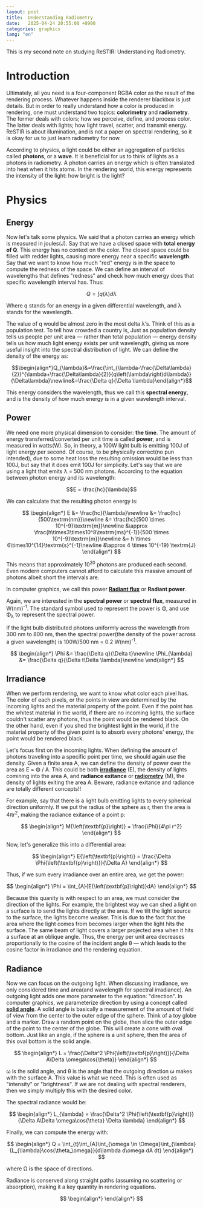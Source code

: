 ```yaml
---
layout: post
title:  Understanding Radiometry
date:   2025-04-24 20:55:00 +0900
categories: graphics
lang: "en"
---
```


This is my second note on studying ReSTIR: Understanding Radiometry.

# Introduction

Ultimately, all you need is a four-component RGBA color as the result of the rendering process. Whatever happens inside the renderer blackbox is just details. But in order to really understand how a color is produced in rendering, one must understand two topics: **colorimetry** and **radiometry**. The former deals with colors; how we perceive, define, and process color. The latter deals with lights; how light travel, scatter, and transmit energy. ReSTIR is about illumination, and is not a paper on spectral rendering, so it is okay for us to just learn radiometry for now.

According to physics, a light could be either an aggregation of particles called **photons**, or a **wave**. It is beneficial for us to think of lights as a photons in radiometry. A photon carries an energy which is often translated into heat when it hits atoms. In the rendering world, this energy represents the intensity of the light: how bright is the light?

# Physics

## Energy

Now let's talk some physics. We said that a photon carries an energy which is measured in joules(J). Say that we have a closed space with **total energy of Q**. This energy has no context on the color. The closed space could be filled with redder lights, causing more energy near a specific **wavelength**. Say that we want to know how much "red" energy is in the space to compute the redness of the space. We can define an interval of wavelengths that defines "redness" and check how much energy does that specific wavelength interval has. Thus:

$$Q = \int{q\left(\lambda\right)d\lambda}$$

Where q stands for an energy in a given differential wavelength, and &lambda; stands for the wavelength.

The value of q would be almost zero in the most delta &lambda;'s. Think of this as a population test. To tell how crowded a country is, Just as population density tells us people per unit area — rather than total population — energy density tells us how much light energy exists per unit wavelength, giving us more useful insight into the spectral distribution of light. We can define the density of the energy as:

$$\begin{align*}Q_{\lambda}&=\frac{\int_{\lambda-\frac{\Delta\lambda}{2}}^{\lambda+\frac{\Delta\lambda}{2}}{q\left(\lambda\right)d\lambda}}{\Delta\lambda}\newline&=\frac{\Delta q}{\Delta \lambda}\end{align*}$$

This energy considers the wavelength, thus we call this **spectral energy**, and is the density of how much energy is in a given wavelength interval.

## Power

We need one more physical dimension to consider: **the time**. The amount of energy transferred/converted per unit time is called **power**, and is measured in watts(W). So, in theory, a 100W light bulb is emitting 100J of light energy per second. Of course, to be physically correct(no pun intended), due to some heat loss the resulting omission would be less than 100J, but say that it does emit 100J for simplicity. Let's say that we are using a light that emits &lambda; = 500 nm photons. According to the equation between photon energy and its wavelength:

$$E = \frac{hc}{\lambda}$$

We can calculate that the resulting photon energy is:

$$
\begin{align*}
E &= \frac{hc}{\lambda}\newline
&= \frac{hc}{500\textrm{nm}}\newline
&= \frac{hc}{500 \times 10^{-9}\textrm{m}}\newline
&\approx \frac{h\times3\times10^8\textrm{ms}^{-1}}{500 \times 10^{-9}\textrm{m}}\newline
&= h \times 6\times10^{14}\textrm{s}^{-1}\newline
&\approx 4 \times 10^{-19} \textrm{J}
\end{align*}
$$

This means that approximately 10<sup>20</sup> photons are produced each second. Even modern computers cannot afford to calculate this massive amount of photons albeit short the intervals are.

In computer graphics, we call this power [**Radiant flux**](https://en.wikipedia.org/wiki/Radiant_flux) or **Radiant power**.

Again, we are interested in the **spectral power** or **spectral flux**, measured in W(nm)<sup>-1</sup>. The standard symbol used to represent the power is &Phi;, and use &Phi;<sub>&lambda;</sub> to represent the spectral power.

If the light bulb distributed photons uniformly across the wavelength from 300 nm to 800 nm, then the spectral power(the density of the power across a given wavelength) is 100W/500 nm = 0.2 W(nm)<sup>-1</sup>.

$$
\begin{align*}
\Phi &= \frac{\Delta q}{\Delta t}\newline
\Phi_{\lambda} &= \frac{\Delta q}{\Delta t\Delta \lambda}\newline
\end{align*}
$$

## Irradiance

When we perform rendering, we want to know what color each pixel has. The color of each pixels, or the points in view are determined by the incoming lights and the material property of the point. Even if the point has the whitest material in the world, if there are no incoming lights, the surface couldn't scatter any photons, thus the point would be rendered black. On the other hand, even if you shed the brightest light in the world, if the material property of the given point is to absorb every photons' energy, the point would be rendered black.

Let's focus first on the incoming lights. When defining the amount of photons traveling into a specific point per time, we should again use the density. Given a finite area A, we can define the density of power over the area as E = &Phi; / A. This could be both [**irradiance**](https://en.wikipedia.org/wiki/Irradiance) (E), the density of lights comining into the area A, and **radiance exitance** or [**radiometry**](https://en.wikipedia.org/wiki/Radiosity_(radiometry)) (M), the density of lights exiting the area A. Beware, radiance exitance and radiance are totally different concepts!!

For example, say that there is a light bulb emitting lights to every spherical direction uniformly. If we put the radius of the sphere as r, then the area is 4&pi;r<sup>2</sup>, making the radiance exitance of a point p:

$$
\begin{align*}
M{\left(\textbf{p}\right)} = \frac{\Phi}{4\pi r^2}
\end{align*}
$$

Now, let's generalize this into a differential area:

$$
\begin{align*}
E{\left(\textbf{p}\right)} = \frac{\Delta \Phi{\left(\textbf{p}\right)}}{\Delta A}
\end{align*}
$$

Thus, if we sum every irradiance over an entire area, we get the power:

$$
\begin{align*}
\Phi = \int_{A}{E{\left(\textbf{p}\right)}dA}
\end{align*}
$$

Because this quanity is with respect to an area, we must consider the direction of the lights. For example, the brightest way we can shed a light on a surface is to send the lights directly at the area. If we tilt the light source to the surface, the lights become weaker. This is due to the fact that the area where the light comes from becomes larger when the light hits the surface. The same beam of light covers a larger projected area when it hits a surface at an oblique angle. Thus, the energy per unit area decreases proportionally to the cosine of the incident angle θ — which leads to the cosine factor in irradiance and the rendering equation.

## Radiance

Now we can focus on the outgoing light. When discussing irradiance, we only considered time and area(and wavelength for spectral irradiance). An outgoing light adds one more parameter to the equation: "direction". In computer graphics, we parameterize direction by using a concept called [**solid angle**](https://en.wikipedia.org/wiki/Solid_angle). A solid angle is basically a measurement of the amount of field of view from the center to the outer edge of the sphere. Think of a toy globe and a marker. Draw a random point on the globe, then slice the outer edge of the point to the center of the globe. This will create a cone with oval bottom. Just like an angle, if the sphere is a unit sphere, then the area of this oval bottom is the solid angle.

$$
\begin{align*}
L = \frac{\Delta^2 \Phi{\left(\textbf{p}\right)}}{\Delta A\Delta \omega\cos{\theta}}
\end{align*}
$$

&omega; is the solid angle, and &theta; is the angle that the outgoing direction &omega; makes with the surface A. This value is what we need. This is often used as "intensity" or "brightness". If we are not dealing with spectral renderers, then we simply multiply this with the desired color.

The spectral radiance would be:

$$
\begin{align*}
L_{\lambda} = \frac{\Delta^2 \Phi{\left(\textbf{p}\right)}}{\Delta A\Delta \omega\cos{\theta} \Delta \lambda}
\end{align*}
$$

Finally, we can compute the energy with:

$$
\begin{align*}
Q = \int_{t}\int_{A}\int_{\omega \in \Omega}\int_{\lambda}{L_{\lambda}\cos{\theta_\omega}}{d\lambda d\omega dA dt}
\end{align*}
$$

where &Omega; is the space of directions.

Radiance is conserved along straight paths (assuming no scattering or absorption), making it a key quantity in rendering equations.


$$
\begin{align*}
\end{align*}
$$